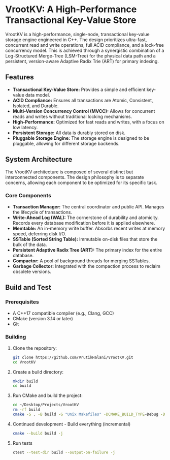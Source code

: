 # VrootKV: A High-Performance Transactional Key-Value Store

VrootKV is a high-performance, single-node, transactional key-value storage engine engineered in C++. The design prioritizes ultra-fast, concurrent read and write operations, full ACID compliance, and a lock-free concurrency model. This is achieved through a synergistic combination of a Log-Structured Merge-Tree (LSM-Tree) for the physical data path and a persistent, version-aware Adaptive Radix Trie (ART) for primary indexing.

## Features

*   **Transactional Key-Value Store:** Provides a simple and efficient key-value data model.
*   **ACID Compliance:** Ensures all transactions are Atomic, Consistent, Isolated, and Durable.
*   **Multi-Version Concurrency Control (MVCC):** Allows for concurrent reads and writes without traditional locking mechanisms.
*   **High-Performance:** Optimized for fast reads and writes, with a focus on low latency.
*   **Persistent Storage:** All data is durably stored on disk.
*   **Pluggable Storage Engine:** The storage engine is designed to be pluggable, allowing for different storage backends.

## System Architecture

The VrootKV architecture is composed of several distinct but interconnected components. The design philosophy is to separate concerns, allowing each component to be optimized for its specific task.

### Core Components

*   **Transaction Manager:** The central coordinator and public API. Manages the lifecycle of transactions.
*   **Write-Ahead Log (WAL):** The cornerstone of durability and atomicity. Records every database modification before it is applied elsewhere.
*   **Memtable:** An in-memory write buffer. Absorbs recent writes at memory speed, deferring disk I/O.
*   **SSTable (Sorted String Table):** Immutable on-disk files that store the bulk of the data.
*   **Persistent Adaptive Radix Tree (ART):** The primary index for the entire database.
*   **Compactor:** A pool of background threads for merging SSTables.
*   **Garbage Collector:** Integrated with the compaction process to reclaim obsolete versions.

## Build and Test

### Prerequisites

*   A C++17 compatible compiler (e.g., Clang, GCC)
*   CMake (version 3.14 or later)
*   Git

### Building

1.  Clone the repository:

    ```bash
    git clone https://github.com/VrutikHalani/VrootKV.git
    cd VrootKV
    ```

2.  Create a build directory:

    ```bash
    mkdir build
    cd build
    ```

3.  Run CMake and build the project:

    ```bash
    cd ~/Desktop/Projects/VrootKV
    rm -rf build
    cmake -S . -B build -G "Unix Makefiles" -DCMAKE_BUILD_TYPE=Debug -DCMAKE_EXPORT_COMPILE_COMMANDS=ON
    ```

4.  Continued development - Build everything (incremental)
    ```bash
    cmake --build build -j
    ```

5.  Run tests
    ```bash
    ctest --test-dir build --output-on-failure -j
    ```